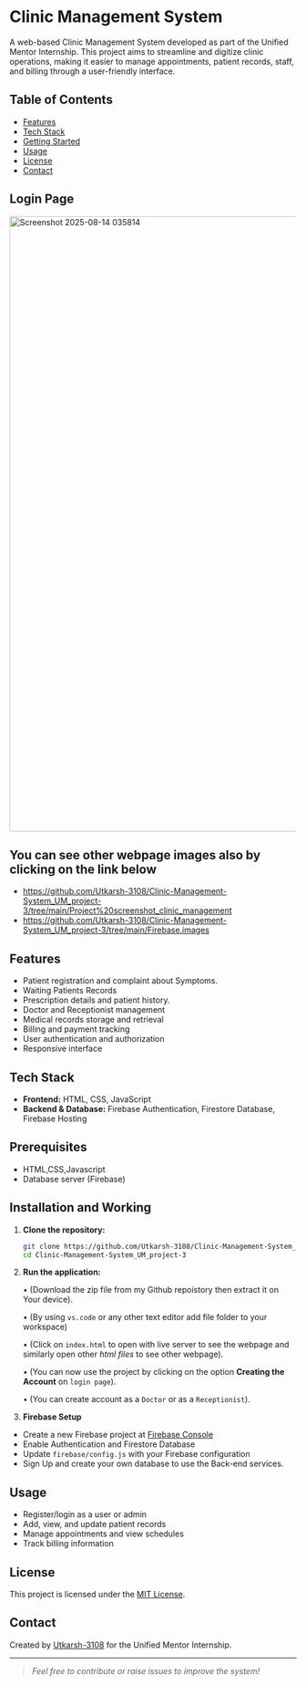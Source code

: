 # Clinic Management System

A web-based Clinic Management System developed as part of the Unified Mentor Internship. This project aims to streamline and digitize clinic operations, making it easier to manage appointments, patient records, staff, and billing through a user-friendly interface.

## Table of Contents

- [Features](#features)
- [Tech Stack](#tech-stack)
- [Getting Started](#getting-started)
- [Usage](#usage)
- [License](#license)
- [Contact](#contact)
  
 ## Login Page
<img width="1919" height="1079" alt="Screenshot 2025-08-14 035814" src="https://github.com/user-attachments/assets/fbd606de-079f-4123-b106-ef70e7f4c8b2" />

## You can see other webpage images also by clicking on the link below

- https://github.com/Utkarsh-3108/Clinic-Management-System_UM_project-3/tree/main/Project%20screenshot_clinic_management
- https://github.com/Utkarsh-3108/Clinic-Management-System_UM_project-3/tree/main/Firebase.images

## Features

- Patient registration and complaint about Symptoms.
- Waiting Patients Records
- Prescription details and patient history.
- Doctor and Receptionist management
- Medical records storage and retrieval
- Billing and payment tracking
- User authentication and authorization
- Responsive interface

## Tech Stack

- **Frontend:** HTML, CSS, JavaScript
- **Backend & Database:** Firebase Authentication, Firestore Database, Firebase Hosting

## Prerequisites

- HTML,CSS,Javascript
- Database server (Firebase)

## Installation and Working

1. **Clone the repository:**
   ```bash
   git clone https://github.com/Utkarsh-3108/Clinic-Management-System_UM_project-3.git
   cd Clinic-Management-System_UM_project-3
   ```

2. **Run the application:**
   
    • (Download the zip file from my Github repoistory then extract it on Your device).
   
    • (By using `vs.code` or any other text editor add file folder to your workspace)

    • (Click on `index.html` to open with live server to see the webpage and similarly open other *html files* to see other webpage).

    • (You can now use the project by clicking on the option **Creating the Account** on `login page`).

    • (You can create account as a `Doctor` or as a `Receptionist`).

3. **Firebase Setup**
- Create a new Firebase project at [Firebase Console](https://console.firebase.google.com/)
- Enable Authentication and Firestore Database
- Update `firebase/config.js` with your Firebase configuration
- Sign Up and create your own database to use the Back-end services.

## Usage

- Register/login as a user or admin
- Add, view, and update patient records
- Manage appointments and view schedules
- Track billing information

## License

This project is licensed under the [MIT License](LICENSE).

## Contact

Created by [Utkarsh-3108](https://github.com/Utkarsh-3108) for the Unified Mentor Internship.

---

> _Feel free to contribute or raise issues to improve the system!_
